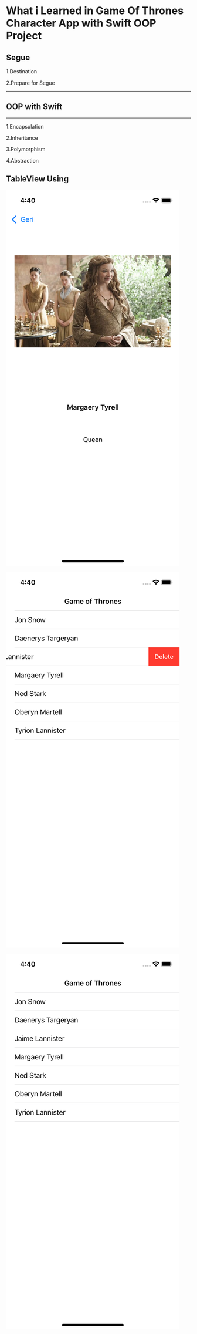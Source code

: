 # What i Learned in Game Of Thrones Character App with Swift OOP Project



## Segue
1.Destination

2.Prepare for Segue
***
## OOP with Swift
***
1.Encapsulation

2.Inheritance 

3.Polymorphism

4.Abstraction

## TableView Using




![Alt text](https://github.com/halilibrahimoztekin/Game-Of-Thrones-Character-App-with-Swift-OOP/blob/main/GameOfThronesApp/SS/ss1.png "Optional title")

![Alt text](https://github.com/halilibrahimoztekin/Game-Of-Thrones-Character-App-with-Swift-OOP/blob/main/GameOfThronesApp/SS/ss2.png "Optional title")

![Alt text](https://github.com/halilibrahimoztekin/Game-Of-Thrones-Character-App-with-Swift-OOP/blob/main/GameOfThronesApp/SS/ss3.png "Optional title")


